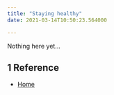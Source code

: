 ```yaml
---
title: "Staying healthy"
date: 2021-03-14T10:50:23.564000

---
```


Nothing here yet...

<div markdown="1" class="roam-backrefs">

## 1 Reference

- [Home](/)

</div>